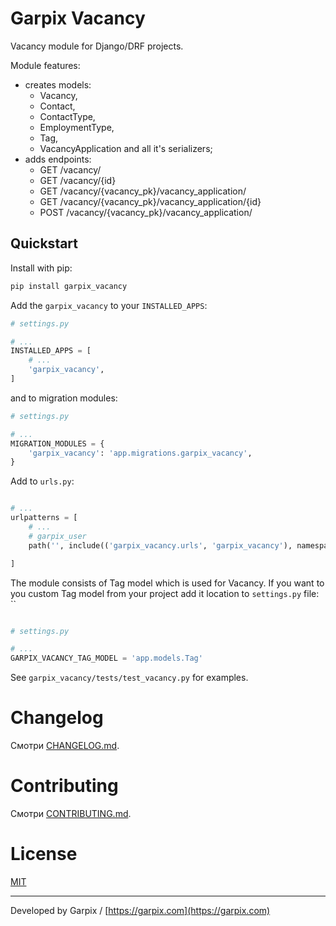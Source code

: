 # Garpix Vacancy

Vacancy module for Django/DRF projects.

Module features:
- creates models:
  - Vacancy, 
  - Contact, 
  - ContactType, 
  - EmploymentType, 
  - Tag, 
  - VacancyApplication 
and all it's serializers;
- adds endpoints:
  - GET /vacancy/ 
  - GET /vacancy/{id} 
  - GET /vacancy/{vacancy_pk}/vacancy_application/
  - GET /vacancy/{vacancy_pk}/vacancy_application/{id}
  - POST /vacancy/{vacancy_pk}/vacancy_application/


## Quickstart

Install with pip:

```bash
pip install garpix_vacancy
```

Add the `garpix_vacancy` to your `INSTALLED_APPS`:

```python
# settings.py

# ...
INSTALLED_APPS = [
    # ...
    'garpix_vacancy',
]
```

and to migration modules:

```python
# settings.py

# ...
MIGRATION_MODULES = {
    'garpix_vacancy': 'app.migrations.garpix_vacancy',
}
```

Add to `urls.py`:

```python

# ...
urlpatterns = [
    # ...
    # garpix_user
    path('', include(('garpix_vacancy.urls', 'garpix_vacancy'), namespace='garpix_vacancy')),

]
```

The module consists of Tag model which is used for Vacancy. If you want to you custom Tag model from your project add it location to `settings.py` file:
``

```python

# settings.py

# ...
GARPIX_VACANCY_TAG_MODEL = 'app.models.Tag'

```

See `garpix_vacancy/tests/test_vacancy.py` for examples.

# Changelog

Смотри [CHANGELOG.md](CHANGELOG.md).

# Contributing

Смотри [CONTRIBUTING.md](CONTRIBUTING.md).

# License

[MIT](LICENSE)

---

Developed by Garpix / [https://garpix.com](https://garpix.com)